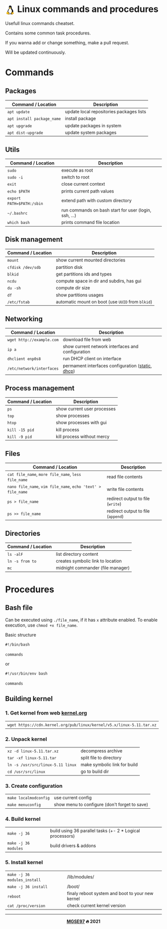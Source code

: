 # <img align="center" alt="Linux" width="32px" src="https://raw.githubusercontent.com/github/explore/80688e429a7d4ef2fca1e82350fe8e3517d3494d/topics/linux/linux.png" /> Linux commands and procedures

Usefull linux commands cheatset.

Contains some common task procedures.

If you wanna add or change something, make a pull request.

Will be updated continuously.

# Commands

## Packages

|Command / Location|Description|
|------------------|-----------|
|`apt update`|update local repositories packages lists|
|`apt install package_name`|install package|
|`apt upgrade`|update packages in system|
|`apt dist-upgrade`|update system packages|

## Utils

|Command / Location|Description|
|------------------|-----------|
|`sudo`|execute as root|
|`sudo -i`|switch to root|
|`exit`|close current context|
|`echo $PATH`|prints current path values|
|`export PATH=$PATH:/sbin`|extend path with custom directory|
|`~/.bashrc`|run commands on bash start for user (login, ssh, ...)|
|`which bash`|prints command file location|

## Disk management

|Command / Location|Description|
|------------------|-----------|
|`mount`|show current mounted directories|
|`cfdisk /dev/sdb`|partition disk|
|`blkid`|get partitions ids and types|
|`ncdu`|compute space in dir and subdirs, has gui|
|`du -sh`|compute dir size|
|`df`|show partitions usages|
|`/etc/fstab`|automatic mount on boot (use `UUID` from `blkid`)|

## Networking

|Command / Location|Description|
|------------------|-----------|
|`wget http://example.com`|download file from web|
|`ip a`|show current network interfaces and configuration|
|`dhclient enp0s8`|run DHCP client on interface|
|`/etc/network/interfaces`|permament interfaces configuration ([static](files/interfaces_static), [dhcp](files/interfaces_automatic))|

## Process management

|Command / Location|Description|
|------------------|-----------|
|`ps`|show current user processes|
|`top`|show processes|
|`htop`|show processes with gui|
|`kill -15 pid`|kill process|
|`kill -9 pid`|kill process without mercy|

## Files

|Command / Location|Description|
|------------------|-----------|
|`cat file_name`, `more file_name`, `less file_name`|read file contents|
|`nano file_name`, `vim file_name`, `echo 'text' > file_name`|write file contents|
|`ps > file_name`|redirect output to file (`write`)|
|`ps >> file_name`|redirect output to file (`append`)|

## Directories

|Command / Location|Description|
|------------------|-----------|
|`ls -alF`|list directory content|
|`ln -s from to`|creates symbolic link to location|
|`mc`|midnight commander (file manager)|

# Procedures

## Bash file

Can be executed using `./file_name`, if it has `x` attribute enabled.
To enable execution, use `chmod +x file_name`.

Basic structure
```
#!/bin/bash

commands
```
or
```
#!/usr/bin/env bash

commands
```

## Building kernel

### 1. Get kernel from web [kernel.org](https://kernel.org)

| |
|-|
|`wget https://cdn.kernel.org/pub/linux/kernel/v5.x/linux-5.11.tar.xz`|

### 2. Unpack kernel

| | |
|-|-|
|`xz -d linux-5.11.tar.xz`|decompress archive|
|`tar -xf linux-5.11.tar`|split file to directory|
|`ln -s /usr/src/linux-5.11 linux`|make symbolic link for build|
|`cd /usr/src/linux`|go to build dir|

### 3. Create configuration

| | |
|-|-|
|`make localmodconfig`|use current config|
|`make menuconfig`|show menu to configure (don't forget to save)|

### 4. Build kernel

| | |
|-|-|
|`make -j 36`|build using 36 parallel tasks (+- 2 * Logical processors)|
|`make -j 36 modules`|build drivers & addons|

### 5. Install kernel

| | |
|-|-|
|`make -j 36 modules_install`|/lib/modules/|
|`make -j 36 install`|/boot/|
|`reboot`|finaly reboot system and boot to your new kernel|
|`cat /proc/version`|check current kernel version|


---

<p align="center">
    <b><a href="https://github.com/MGSE97" target="_blank">MGSE97</a> 🔥 2021</b>
</div>